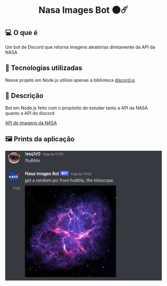 <h1 align="center">
  Nasa Images Bot 🌑☄️
</h1>


## 💻 O que é
  Um bot de Discord que retorna imagens aleatórias diretamente da API da NASA

## 🔧 Tecnologias utilizadas
  Nesse projeto em Node.js utilizei apenas a biblioteca [discord.js](discord.js.org/)
   

## 🔖 Descrição
  Bot em Node.js feito com o propósito de estudar tanto a API da NASA quanto a API do discord
  
  
  [API de imagens da NASA](https://images.nasa.gov)
  
  
  
  ## 🖼️ Prints da aplicação
  
  ![Hubble telescope](https://github.com/UT0P1C/Nasa-bot-discord/blob/master/hubble%20print.png)


 
